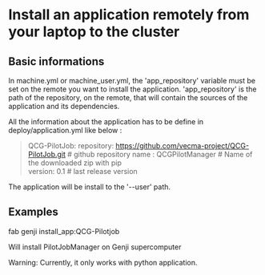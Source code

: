 # Install an application remotely from your laptop to the cluster

## Basic informations

In machine.yml or machine_user.yml, the 'app_repository' variable must be set on the remote you want to install the application. 
'app_repository' is the path of the repository, on the remote, that will contain the sources of the application and its dependencies. 

All the information about the application has to be define in deploy/application.yml like below :

> QCG-PilotJob:
>	repository: https://github.com/vecma-project/QCG-PilotJob.git   # github repository
>	name : QCGPilotManager  # Name of the downloaded zip with pip  
>	version: 0.1	# last release version


The application will be install to the '--user' path.

## Examples 

fab genji install_app:QCG-Pilotjob

Will install PilotJobManager on Genji supercomputer 


Warning: Currently, it only works with python application.
